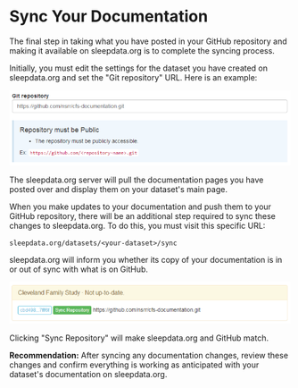 # Sync Your Documentation

The final step in taking what you have posted in your GitHub repository and making it available on sleepdata.org is to complete the syncing process.

Initially, you must edit the settings for the dataset you have created on sleepdata.org and set the "Git repository" URL. Here is an example:

![dataset_setup_git_repository](../assets/images/dataset_setup_git_repository.png)

The sleepdata.org server will pull the documentation pages you have posted over and display them on your dataset's main page.

When you make updates to your documentation and push them to your GitHub repository, there will be an additional step required to sync these changes to sleepdata.org. To do this, you must visit this specific URL:

    sleepdata.org/datasets/<your-dataset>/sync

sleepdata.org will inform you whether its copy of your documentation is in or out of sync with what is on GitHub.

![out of sync documentation repository](../assets/images/out_of_sync_documentation_repository.png)

Clicking "Sync Repository" will make sleepdata.org and GitHub match.

**Recommendation:** After syncing any documentation changes, review these changes and confirm everything is working as anticipated with your dataset's documentation on sleepdata.org.
